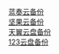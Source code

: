 [蓝奏云备份](https://yanpeiiepnay.lanzous.com/b00zv4oaf)\
[坚果云备份](https://www.jianguoyun.com/p/DR-Wq6gQ0My9Bxj5meIEIAA)\
[天翼云盘备份](https://cloud.189.cn/t/2qyqIbvmEb6z（访问码：ofw1）)\
[123云盘备份](https://www.123pan.com/s/Fovsjv-MXFOd)

